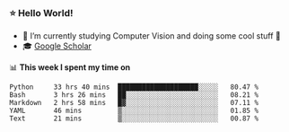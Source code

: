 ### ⭐️ Hello World!

<!--
**hologerry/hologerry** is a ✨ _special_ ✨ repository because its `README.md` (this file) appears on your GitHub profile.

Here are some ideas to get you started:

- 🔭 I’m currently working and studying on Computer Vision
- 🌱 I’m currently learning at Peking University
- 💬 Ask me about 
- 📫 How to reach me: E-mail
- 😄 Pronouns: he/his
- ⚡ Fun fact: Music is the Power
-->


- 🔭 I’m currently studying Computer Vision and doing some cool stuff 🤖
- 🎓 [Google Scholar](https://scholar.google.com/citations?user=3ykqW9wAAAAJ&hl=en)


📊 **This week I spent my time on**

<!--START_SECTION:waka-->
```text
Python     33 hrs 40 mins  ████████████████████░░░░░   80.47 % 
Bash       3 hrs 26 mins   ██░░░░░░░░░░░░░░░░░░░░░░░   08.21 % 
Markdown   2 hrs 58 mins   █▓░░░░░░░░░░░░░░░░░░░░░░░   07.11 % 
YAML       46 mins         ▒░░░░░░░░░░░░░░░░░░░░░░░░   01.85 % 
Text       21 mins         ▒░░░░░░░░░░░░░░░░░░░░░░░░   00.87 % 
```
<!--END_SECTION:waka-->
